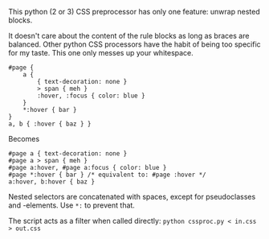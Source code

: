 This python (2 or 3) CSS preprocessor has only one feature: unwrap nested blocks.

It doesn't care about the content of the rule blocks as long as braces are balanced. Other python CSS processors have the habit of being too specific for my taste. This one only messes up your whitespace.

	#page {
		a {
			{ text-decoration: none }
			> span { meh }
			:hover, :focus { color: blue }
		}
		*:hover { bar }
	}
	a, b { :hover { baz } }

Becomes

	#page a { text-decoration: none }
	#page a > span { meh }
	#page a:hover, #page a:focus { color: blue }
	#page *:hover { bar } /* equivalent to: #page :hover */
	a:hover, b:hover { baz }

Nested selectors are concatenated with spaces, except for pseudoclasses and -elements. Use `*:` to prevent that.


The script acts as a filter when called directly: `python cssproc.py < in.css > out.css`
